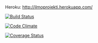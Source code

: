 Heroku: http://ilmoprojekti.herokuapp.com/

[![Build Status](https://travis-ci.org/ohtu2014-halme/ilmoprojekti.png?branch=master)](https://travis-ci.org/ohtu2014-halme/ilmoprojekti)

[![Code Climate](https://codeclimate.com/github/ohtu2014-halme/ilmoprojekti.png)](https://codeclimate.com/github/ohtu2014-halme/ilmoprojekti)

[![Coverage Status](https://coveralls.io/repos/ohtu2014-halme/ilmoprojekti/badge.png?branch=master)](https://coveralls.io/r/ohtu2014-halme/ilmoprojekti?branch=master)

